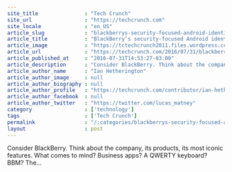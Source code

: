 ```yaml
---
site_title               : "Tech Crunch"
site_url                 : "https://techcrunch.com"
site_locale              : "en_US"
article_slug             : "blackberrys-security-focused-android-identity-crisis"
article_title            : "BlackBerry’s security-focused Android identity crisis"
article_image            : "https://tctechcrunch2011.files.wordpress.com/2016/07/p7261797.jpg?w=764&h=400&crop=1"
article_url              : "https://techcrunch.com/2016/07/31/blackberry-dtek50-review/"
article_published_at     : "2016-07-31T14:53:27-03:00"
article_description      : "Consider BlackBerry. Think about the company, its products, its most iconic features. What comes to mind? Business apps? A QWERTY keyboard? BBM? The..."
article_author_name      : "Ian Hetherington"
article_author_image     : null
article_author_biography : null
article_author_profile   : "https://techcrunch.com/contributor/ian-hetherington/"
article_author_facebook  : null
article_author_twitter   : "https://twitter.com/lucas_matney"
category                 : ['technology']
tags                     : ['Tech Crunch']
permalink                : "/:categories/blackberrys-security-focused-android-identity-crisis/"
layout                   : post
---
```


Consider BlackBerry. Think about the company, its products, its most iconic features. What comes to mind? Business apps? A QWERTY keyboard? BBM? The...

